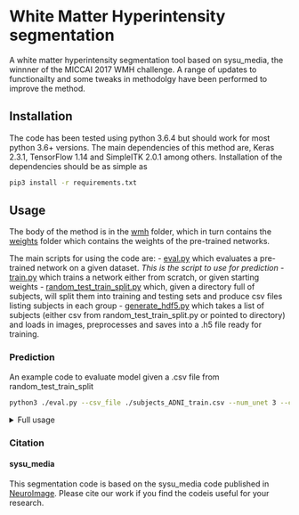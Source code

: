 # White Matter Hyperintensity segmentation
A white matter hyperintensity segmentation tool based on sysu_media, the winnner of the MICCAI 2017 WMH challenge. A range of updates to functionailty and some tweaks in methodolgy have been performed to improve the method. 

## Installation 
The code has been tested using python 3.6.4 but should work for most python 3.6+ versions. The main dependencies of this method are, Keras 2.3.1, TensorFlow 1.14 and SimpleITK 2.0.1 among others. Installation of the dependencies should be as simple as

``` bash
pip3 install -r requirements.txt
```


## Usage
The body of the method is in the [wmh](wmh) folder, which in turn contains the [weights](wmh/weights) folder which contains the weights of the pre-trained networks. 

The main scripts for using the code are:
    - [eval.py](eval.py) which evaluates a pre-trained network on a given dataset. *This is the script to use for prediction*
    - [train.py](train.py) which trains a network either from scratch, or given starting weights
    - [random_test_train_split.py](random_test_train_split.py) which, given a directory full of subjects, will split them into training and testing sets and produce csv files listing subjects in each group
    - [generate_hdf5.py](generate_hdf5.py) which takes a list of subjects (either csv from random_test_train_split.py or pointed to directory) and loads in images, preprocesses and saves into a .h5 file ready for training.
    
### Prediction
An example code to evaluate model given a .csv file from random_test_train_split

``` bash
python3 ./eval.py --csv_file ./subjects_ADNI_train.csv --num_unet 3 --compute_metrics --T1_name mri/brain-in-rawavg_mgz2nii.nii.gz --FLAIR_name flair.nii.gz --gt_name mri/wmh.nii.gz
```


<details>
  <summary>
    Full usage
  </summary>  

``` bash
usage: eval.py [-h] [--data_dir DATA_DIR] [--csv_file CSV_FILE]
               [--pattern PATTERN] [--T1_name T1_NAME]
               [--FLAIR_name FLAIR_NAME] [--gt_name GT_NAME]
               [--output_name OUTPUT_NAME] [--rows_standard ROWS_STANDARD]
               [--cols_standard COLS_STANDARD] [--batch_size N] [--verbose]
               [--model_dir MODEL_DIR] [--FLAIR_only] [--num_unet NUM_UNET]
               [--num_unet_start NUM_UNET_START] [--ignore_frac IGNORE_FRAC]
               [--compute_metrics] [--model_suffix MODEL_SUFFIX]

WMH training

optional arguments:
  -h, --help            show this help message and exit
  --data_dir DATA_DIR   Directory containing data. Will be overrided by
                        --csv_file is supplied
  --csv_file CSV_FILE   Csv-file listing subjects to include in file
  --pattern PATTERN     Pattern to match files in directory.
  --T1_name T1_NAME     Default name of T1 images. (default
                        T1/T1_brain.nii.gz)
  --FLAIR_name FLAIR_NAME
                        Default name of T2FLAIR images. (default
                        T2_FLAIR/T2_FLAIR)
  --gt_name GT_NAME     Default name for ground truth segmentations (default
                        T2_FLAIR/lesions/final_mask.nii.gz)
  --output_name OUTPUT_NAME
                        Name of ouput segmentation file. (default
                        wmh_seg.nii.gz)
  --rows_standard ROWS_STANDARD
                        Height of input to network (Default 200)
  --cols_standard COLS_STANDARD
                        Width of input to network (Default 200)
  --batch_size N        input batch size for training (default: 30)
  --verbose, -v         Flag to use verbose training. A single flag will cause
                        full verbosity. Double flag (e.g. -vv) will cause less
                        verbosity (use -vv in non-interactive environments
                        like cluster)
  --model_dir MODEL_DIR
                        path to store model weights to (also path containing
                        starting weights for --resume) (default:
                        ./wmh/weights)
  --FLAIR_only          Flag whether to just use FLAIR (default (if flag not
                        provided): use FLAIR and T1)
  --num_unet NUM_UNET   Number of networks to train (default: 1)
  --num_unet_start NUM_UNET_START
                        Number from which to start training networks (i.e.
                        start from network 1 if network 0 is done) (default:
                        0)
  --ignore_frac IGNORE_FRAC
                        Fraction of slices from top and bottome to ignore
                        (default: 0.125)
  --compute_metrics     Flag whether to compute metrics after segmentation
                        (requires ground truth)
  --model_suffix MODEL_SUFFIX
                        Suffix to model name so model will save as
                        {num_net}_{suffix}.h5 (default: None)

```
</details>




### Citation
#### sysu_media
This segmentation code is based on the sysu_media code published in [NeuroImage](https://arxiv.org/pdf/1802.05203.pdf). Please cite our work if you find the codeis useful for your research.
